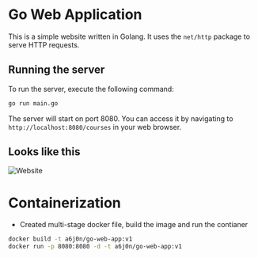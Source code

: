 # Go Web Application

This is a simple website written in Golang. It uses the `net/http` package to serve HTTP requests.

## Running the server

To run the server, execute the following command:

```bash
go run main.go
```

The server will start on port 8080. You can access it by navigating to `http://localhost:8080/courses` in your web browser.

## Looks like this

![Website](static/images/golang-website.png)

# Containerization
- Created multi-stage docker file, build the image and run the contianer
```sh
docker build -t a6j0n/go-web-app:v1
docker run -p 8080:8080 -d -t a6j0n/go-web-app:v1
```



